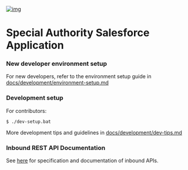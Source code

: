 [![img](https://img.shields.io/badge/Lifecycle-Maturing-007EC6)](https://github.com/bcgov/repomountie/blob/master/doc/lifecycle-badges.md)

# Special Authority Salesforce Application

### New developer environment setup
For new developers, refer to the environment setup guide in [docs/development/environment-setup.md](docs/development/environment-setup.md) 

### Development setup
For contributors:
```
$ ./dev-setup.bat
```
More development tips and guidelines in [docs/development/dev-tips.md](docs/development/dev-tips.md) 
### Inbound REST API Documentation

See [here](https://bcgov.github.io/MoH-SAT/) for specification and documentation of inbound APIs.
